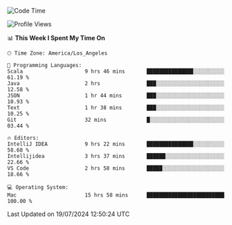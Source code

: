 <!--START_SECTION:waka-->
![Code Time](http://img.shields.io/badge/Code%20Time-1%2C119%20hrs%2026%20mins-blue)

![Profile Views](http://img.shields.io/badge/Profile%20Views-0-blue)

📊 **This Week I Spent My Time On** 

```text
🕑︎ Time Zone: America/Los_Angeles

💬 Programming Languages: 
Scala                    9 hrs 46 mins       ███████████████░░░░░░░░░░   61.19 % 
Java                     2 hrs               ███░░░░░░░░░░░░░░░░░░░░░░   12.58 % 
JSON                     1 hr 44 mins        ███░░░░░░░░░░░░░░░░░░░░░░   10.93 % 
Text                     1 hr 38 mins        ███░░░░░░░░░░░░░░░░░░░░░░   10.25 % 
Git                      32 mins             █░░░░░░░░░░░░░░░░░░░░░░░░   03.44 % 

🔥 Editors: 
IntelliJ IDEA            9 hrs 22 mins       ███████████████░░░░░░░░░░   58.68 % 
Intellijidea             3 hrs 37 mins       ██████░░░░░░░░░░░░░░░░░░░   22.66 % 
VS Code                  2 hrs 58 mins       █████░░░░░░░░░░░░░░░░░░░░   18.66 % 

💻 Operating System: 
Mac                      15 hrs 58 mins      █████████████████████████   100.00 % 
```


 Last Updated on 19/07/2024 12:50:24 UTC
<!--END_SECTION:waka-->
